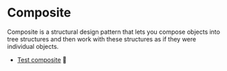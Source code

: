 # Composite

Composite is a structural design pattern that lets you compose objects into tree structures and then work with these structures as if they were individual objects.

- [Test composite](../../tests/composite.spec.ts) :hammer:
